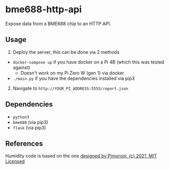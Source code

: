 # bme688-http-api
Expose data from a BME688 chip to an HTTP API.

## Usage
1. Deploy the server, this can be done via 2 methods
  - `docker-compose up` if you have docker on a Pi 4B (which this was tested against)
    - Doesn't work on my Pi Zero W (gen 1) via docker
  - `./main.py` if you have the dependencies installed via pip3
2. Navigate to `http://YOUR_PI_ADDRESS:5555/report.json`

## Dependencies
- `python3`
- `bme680` (via pip3)
- `flask` (via pip3)

## References
Humidity code is based on the one [designed by Pimoroni, (c) 2021, MIT Licensed](https://github.com/pimoroni/bme680-python/blob/master/examples/indoor-air-quality.py)
